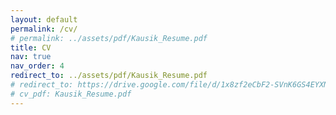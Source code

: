 ```yaml
---
layout: default
permalink: /cv/
# permalink: ../assets/pdf/Kausik_Resume.pdf
title: CV
nav: true
nav_order: 4
redirect_to: ../assets/pdf/Kausik_Resume.pdf
# redirect_to: https://drive.google.com/file/d/1x8zf2eCbF2-SVnK6GS4EYXNMFrNCNjWp/view?usp=share_link
# cv_pdf: Kausik_Resume.pdf
---
```


